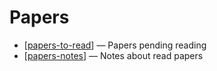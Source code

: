 # Papers

- [[papers-to-read](papers-to-read.md)] — Papers pending reading
- [[papers-notes](papers-notes.md)] — Notes about read papers

